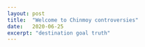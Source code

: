 ```yaml
---
layout: post
title:  "Welcome to Chinmoy controversies"
date:   2020-06-25
excerpt: "destination goal truth"
---
```


